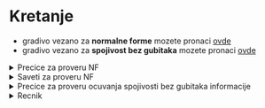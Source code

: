 # Kretanje
  - gradivo vezano za **normalne forme** mozete pronaci [ovde](https://github.com/FTN-E2-materials/BazePodataka2/blob/main/2020-2021/Vezbe/v3/normalne-forme.md)
  - gradivo vezano za **spojivost bez gubitaka** mozete pronaci [ovde](https://github.com/FTN-E2-materials/BazePodataka2/blob/main/2020-2021/Vezbe/v3/spojivost-bez-gubitaka.md)


<details>
  <summary> Precice za proveru NF </summary>
  
## Precice koje garantuju da imamo neku nf sigurno

- ako u sr **ne postoje funkcionalne zavisnosti**, ona je sigurno barem u **BCNF**
- ako sr nema **neprimarnih** obelezja, ona je sigurno barem u **3NF**
- cim svaki **kljuc** ima **jedno obelezje**, sr je sigurno barem u **2NF**

## Precice koje garantuju da sigurno nismo u nekoj nf

- ako imamo **fz izmedju neprimarnih** obelezja, sr sigurno **nije u 3NF**
  
</details>


<details>
  <summary> Saveti za proveru NF</summary>
  
## Saveti
  - **prvo proveriti BCNF** jer ako je on zadovoljen, **SR je u BCNF**
  - **potom proveriti 2NF** jer ako on ne vazi, **SR je u 1NF**
  - na **kraju proveravati 3NF** jer za potvrdu netranzitivnosti, moramo proci kroz svako neprimarno obelezje i to pokazati
  
</details>

<details>
  <summary> Precice za proveru ocuvanja spojivosti bez gubitaka informacije </summary>
  
## Precice 

- (**OVO TREBA DOBRO PROVERITI, NISAM SIGURAN, ALI OVO SU NAPISALI U ZBIRCI**) Spojivost bez gubitaka informacija je ocuvana ako **jedna od sema relacija**( iz skupa sema relacija) **sadrzi kljuc polazne seme relacije** ( kljuc univerzalne seme relacije)

- (**Provereno sa Maksimom**)

    Колега,

    могуће је конструисати пример у ком имате кључ полазне шеме у некој од подшема, а да спојивост без губитака није задовољена.
    Нпр R={A,B,C,D,E,F} K={A}
    и имате конструисане подшеме R1={A,B,C} K1={A} и R2={D,E,F},K2={E}.
    Кључ полазне шеме јесте у скупу обележја R1, али пошто R1 и R2 немају заједничких обележја, последично ни не постоји кључ неке од њих у скупу обележја оне друге, њихов спој     би резултовао декартовим производом, односно не би сте имали спој без губитака.

    Да резимирам, потребно је спој урадити поступно као што је дато у презентацијама.

    Поздрав,
    Максим


  
</details>


<details>
  <summary> Recnik </summary>
  
### Recnik
  
  - **SR**: sema relacije
  - **FZ**: funkcionalna zavisnost
  - **NF**: normalna forma
  
</details>
  
  

